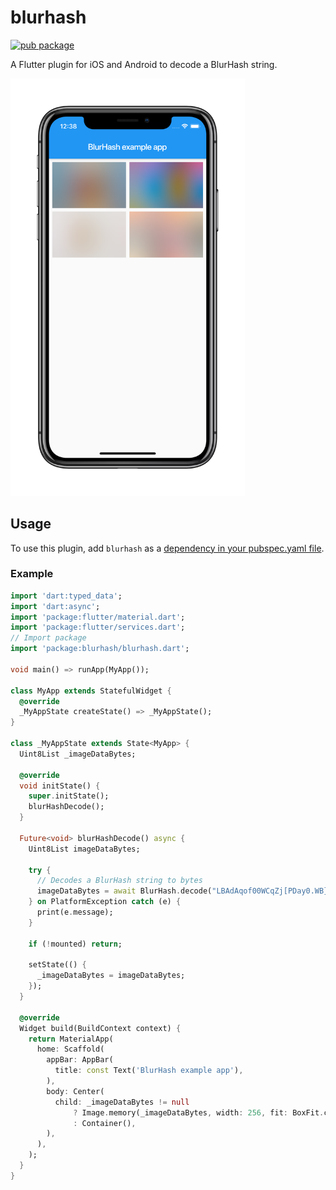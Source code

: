 # blurhash

[![pub package](https://img.shields.io/pub/v/blurhash?style=flat-square)](https://pub.dartlang.org/packages/blurhash)

A Flutter plugin for iOS and Android to decode a BlurHash string.

<img src="blurhash.png" width="375">

## Usage

To use this plugin, add `blurhash` as a [dependency in your pubspec.yaml file](https://flutter.io/platform-plugins/).

### Example

```dart
import 'dart:typed_data';
import 'dart:async';
import 'package:flutter/material.dart';
import 'package:flutter/services.dart';
// Import package
import 'package:blurhash/blurhash.dart';

void main() => runApp(MyApp());

class MyApp extends StatefulWidget {
  @override
  _MyAppState createState() => _MyAppState();
}

class _MyAppState extends State<MyApp> {
  Uint8List _imageDataBytes;

  @override
  void initState() {
    super.initState();
    blurHashDecode();
  }

  Future<void> blurHashDecode() async {
    Uint8List imageDataBytes;

    try {
      // Decodes a BlurHash string to bytes
      imageDataBytes = await BlurHash.decode("LBAdAqof00WCqZj[PDay0.WB}pof", 32, 32);
    } on PlatformException catch (e) {
      print(e.message);
    }

    if (!mounted) return;

    setState(() {
      _imageDataBytes = imageDataBytes;
    });
  }

  @override
  Widget build(BuildContext context) {
    return MaterialApp(
      home: Scaffold(
        appBar: AppBar(
          title: const Text('BlurHash example app'),
        ),
        body: Center(
          child: _imageDataBytes != null
              ? Image.memory(_imageDataBytes, width: 256, fit: BoxFit.cover)
              : Container(),
        ),
      ),
    );
  }
}
```
